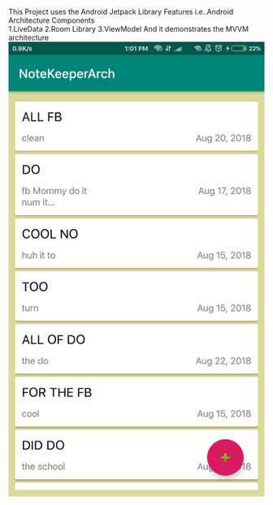 This Project uses the Android Jetpack Library Features i.e..Android Architecture Components                                             
1.LiveData
2.Room Library
3.ViewModel
And it demonstrates the MVVM architecture
![Screen Shot](https://github.com/SILU-007/NOTEKEEPER-Android-Architecture-Components/blob/master/app/src/main/res/drawable/Screenshot_2018-08-08-13-01-23-678_com.example.sunilkumar.archtut.png)

